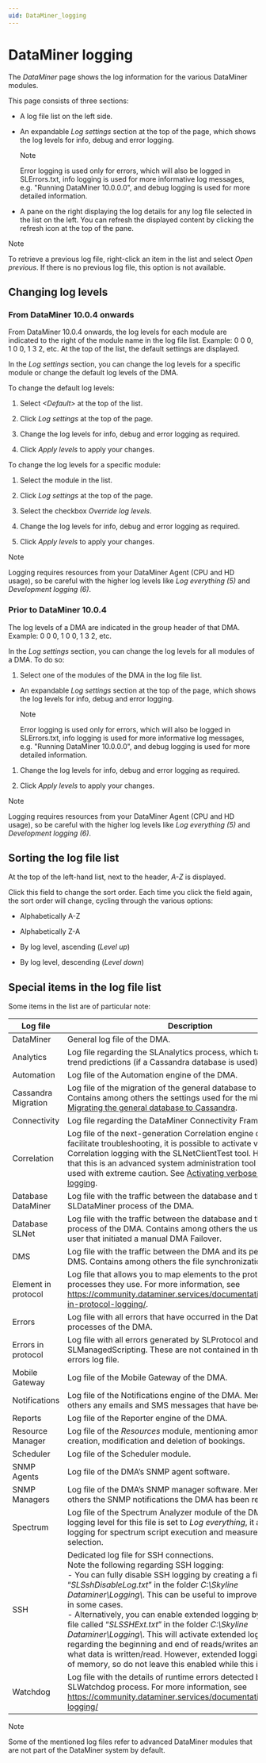 ```yaml
---
uid: DataMiner_logging
---
```


# DataMiner logging

The *DataMiner* page shows the log information for the various DataMiner modules.

This page consists of three sections:

- A log file list on the left side.

- An expandable *Log settings* section at the top of the page, which shows the log levels for info, debug and error logging.

  > [!NOTE]
  > Error logging is used only for errors, which will also be logged in SLErrors.txt, info logging is used for more informative log messages, e.g. "Running DataMiner 10.0.0.0", and debug logging is used for more detailed information.

- A pane on the right displaying the log details for any log file selected in the list on the left. You can refresh the displayed content by clicking the refresh icon at the top of the pane.

> [!NOTE]
> To retrieve a previous log file, right-click an item in the list and select *Open previous*. If there is no previous log file, this option is not available.

## Changing log levels

### From DataMiner 10.0.4 onwards

From DataMiner 10.0.4 onwards, the log levels for each module are indicated to the right of the module name in the log file list. Example: 0 0 0, 1 0 0, 1 3 2, etc. At the top of the list, the default settings are displayed.

In the *Log settings* section, you can change the log levels for a specific module or change the default log levels of the DMA.

To change the default log levels:

1. Select *\<Default>* at the top of the list.

1. Click *Log settings* at the top of the page.

1. Change the log levels for info, debug and error logging as required.

1. Click *Apply levels* to apply your changes.

To change the log levels for a specific module:

1. Select the module in the list.

1. Click *Log settings* at the top of the page.

1. Select the checkbox *Override log levels*.

1. Change the log levels for info, debug and error logging as required.

1. Click *Apply levels* to apply your changes.

> [!NOTE]
> Logging requires resources from your DataMiner Agent (CPU and HD usage), so be careful with the higher log levels like *Log everything (5)* and *Development logging (6)*.

### Prior to DataMiner 10.0.4

The log levels of a DMA are indicated in the group header of that DMA. Example: 0 0 0, 1 0 0, 1 3 2, etc.

In the *Log settings* section, you can change the log levels for all modules of a DMA. To do so:

1. Select one of the modules of the DMA in the log file list.

- An expandable *Log settings* section at the top of the page, which shows the log levels for info, debug and error logging.

  > [!NOTE]
  > Error logging is used only for errors, which will also be logged in SLErrors.txt, info logging is used for more informative log messages, e.g. "Running DataMiner 10.0.0.0", and debug logging is used for more detailed information.

1. Change the log levels for info, debug and error logging as required.

1. Click *Apply levels* to apply your changes.

> [!NOTE]
> Logging requires resources from your DataMiner Agent (CPU and HD usage), so be careful with the higher log levels like *Log everything (5)* and *Development logging (6)*.

## Sorting the log file list

At the top of the left-hand list, next to the header, *A-Z* is displayed.

Click this field to change the sort order. Each time you click the field again, the sort order will change, cycling through the various options:

- Alphabetically A-Z

- Alphabetically Z-A

- By log level, ascending (*Level up*)

- By log level, descending (*Level down*)

## Special items in the log file list

Some items in the list are of particular note:

| Log file | Description |
|--|--|
| DataMiner | General log file of the DMA. |
| Analytics | Log file regarding the SLAnalytics process, which takes care of trend predictions (if a Cassandra database is used). |
| Automation | Log file of the Automation engine of the DMA. |
| Cassandra Migration | Log file of the migration of the general database to Cassandra. Contains among others the settings used for the migration. See [Migrating the general database to Cassandra](xref:Migrating_the_general_database_to_Cassandra). |
| Connectivity | Log file regarding the DataMiner Connectivity Framework. |
| Correlation | Log file of the next-generation Correlation engine of the DMA. To facilitate troubleshooting, it is possible to activate verbose Correlation logging with the SLNetClientTest tool. However, note that this is an advanced system administration tool that should be used with extreme caution. See [Activating verbose Correlation logging](xref:SLNetClientTest_tool_diagnostic_procedures#activating-verbose-correlation-logging). |
| Database DataMiner | Log file with the traffic between the database and the SLDataMiner process of the DMA. |
| Database SLNet | Log file with the traffic between the database and the SLNet process of the DMA. Contains among others the username of a user that initiated a manual DMA Failover. |
| DMS | Log file with the traffic between the DMA and its peers in the DMS. Contains among others the file synchronization process. |
| Element in protocol | Log file that allows you to map elements to the protocol processes they use. For more information, see <https://community.dataminer.services/documentation/element-in-protocol-logging/>. |
| Errors | Log file with all errors that have occurred in the DataMiner processes of the DMA. |
| Errors in protocol | Log file with all errors generated by SLProtocol and SLManagedScripting. These are not contained in the general errors log file. |
| Mobile Gateway | Log file of the Mobile Gateway of the DMA. |
| Notifications | Log file of the Notifications engine of the DMA. Mentions among others any emails and SMS messages that have been sent. |
| Reports | Log file of the Reporter engine of the DMA. |
| Resource Manager | Log file of the *Resources* module, mentioning among others the creation, modification and deletion of bookings. |
| Scheduler | Log file of the Scheduler module. |
| SNMP Agents | Log file of the DMA’s SNMP agent software. |
| SNMP Managers | Log file of the DMA’s SNMP manager software. Mentions among others the SNMP notifications the DMA has been receiving. |
| Spectrum | Log file of the Spectrum Analyzer module of the DMA. If the logging level for this file is set to *Log everything*, it also includes logging for spectrum script execution and measurement point selection. |
| SSH | Dedicated log file for SSH connections. <br> Note the following regarding SSH logging:<br> -  You can fully disable SSH logging by creating a file called “*SLSshDisableLog.txt*” in the folder *C:\\Skyline Dataminer\\Logging\\*. This can be useful to improve performance in some cases. <br> -  Alternatively, you can enable extended logging by creating a file called “*SLSSHExt.txt*” in the folder *C:\\Skyline Dataminer\\Logging\\*. This will activate extended logging regarding the beginning and end of reads/writes and regarding what data is written/read. However, extended logging uses a lot of memory, so do not leave this enabled while this is not needed. |
| Watchdog | Log file with the details of runtime errors detected by the SLWatchdog process. For more information, see <https://community.dataminer.services/documentation/watchdog-logging/> |

> [!NOTE]
> Some of the mentioned log files refer to advanced DataMiner modules that are not part of the DataMiner system by default.
